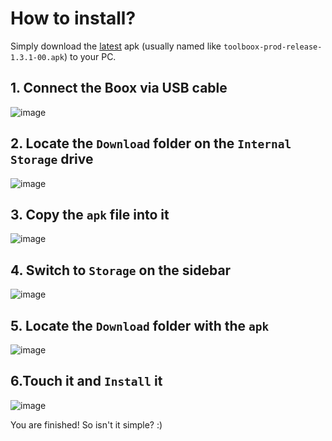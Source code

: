 # How to install?

Simply download the [latest](https://github.com/gaborauth/toolsboox-android/releases/latest) apk (usually named like `toolboox-prod-release-1.3.1-00.apk`) to your PC.

## 1. Connect the Boox via USB cable

![image](https://user-images.githubusercontent.com/16724720/195709158-c7c03b60-b3b2-4df6-86ba-b5fc8b154d8d.png)

## 2. Locate the `Download` folder on the `Internal Storage` drive

![image](https://user-images.githubusercontent.com/16724720/195709218-c5c7484c-ce79-40de-9860-c27bf38454ae.png)

## 3. Copy the `apk` file into it

![image](https://user-images.githubusercontent.com/16724720/195709271-3016d119-ba19-4c7f-843c-21a06c922ead.png)

## 4. Switch to `Storage` on the sidebar

![image](https://user-images.githubusercontent.com/16724720/195709343-b3f4e2a2-96f8-406a-914a-7744232dd12c.png)

## 5. Locate the `Download` folder with the `apk`

![image](https://user-images.githubusercontent.com/16724720/195709467-052618fd-8bf9-4d31-9a51-7984e082983d.png)

## 6.Touch it and `Install` it

![image](https://user-images.githubusercontent.com/16724720/195709490-6e326ad1-6c5f-463f-b204-bf46fb178772.png)

You are finished! So isn't it simple? :)
